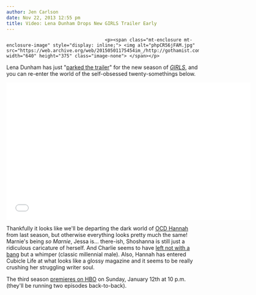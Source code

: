 ```yaml
---
author: Jen Carlson
date: Nov 22, 2013 12:55 pm
title: Video: Lena Dunham Drops New GIRLS Trailer Early
---
```


	
										<p><span class="mt-enclosure mt-enclosure-image" style="display: inline;"> <img alt="phpCR56jFAM.jpg" src="https://web.archive.org/web/20150501175454im_/http://gothamist.com/attachments/arts_jen/phpCR56jFAM.jpg" width="640" height="375" class="image-none"> </span></p>

<p>Lena Dunham has just &quot;<a href="https://web.archive.org/web/20150501175454/https://twitter.com/lenadunham/status/403908639037333504">parked the trailer</a>&quot; for the new season of <a href="https://web.archive.org/web/20150501175454/http://gothamist.com/tags/girls"><em>GIRLS</em></a>, and you can re-enter the world of the self-obsessed twenty-somethings below. </p>

<p><iframe width="640" height="360" src="//web.archive.org/web/20150501175454if_/http://www.youtube.com/embed/MRtwqdQ6UdI" frameborder="0" allowfullscreen></iframe></p>

<p>Thankfully it looks like we&apos;ll be departing the dark world of <a href="https://web.archive.org/web/20150501175454/http://gothamist.com/2013/03/04/girls_gone_obsessive_compulsive.php">OCD Hannah</a> from last season, but otherwise everything looks pretty much the same! Marnie&apos;s being <em>so Marnie</em>, Jessa is... there-ish, Shoshanna is still just a ridiculous caricature of herself. And Charlie seems to have <a href="https://web.archive.org/web/20150501175454/http://gothamist.com/2013/04/04/boy_leaves_girls.php">left not with a bang</a> but a whimper (classic millennial male). Also, Hannah has entered Cubicle Life at what looks like a glossy magazine and it seems to be really crushing her struggling writer soul.</p>

<p>The third season <a href="https://web.archive.org/web/20150501175454/http://hbowatch.com/girls-season-3-premiere-date-confirmed/">premieres on HBO</a> on Sunday, January 12th at 10 p.m. (they&apos;ll be running two episodes back-to-back).</p>					
										
									
				